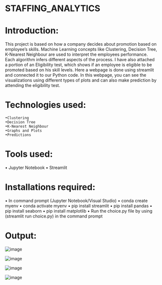 # STAFFING_ANALYTICS

# Introduction:
 This project is based on how a company decides about promotion based on employee’s skills. Machine Learning concepts like Clustering, Decision Tree, K-Nearest Neighbour are used to interpret the employees performance. Each algorithm infers different aspects of the process. I have also attached a portion of an Eligibility test, which shows if an employee is eligible to be promoted based on his skill levels.
 Here a webpage is done using streamlit and connected it to our Python code. In this webpage, you can see the visualizations using different types of plots and can also make prediction by attending the eligibility test. 
  
# Technologies used:
	•Clustering
	•Decision Tree
	•K-Nearest Neighbour
	•Graphs and Plots 
	•Predictions

# Tools used:
•	Jupyter Notebook
•	Streamlit

# Installations required:
•	In command prompt (Jupyter Notebook/Visual Studio)
•	conda create myenv
•	conda activate myenv 
•	pip install streamlit
•	pip install pandas
•	pip install seaborn
•	pip install matplotlib
•	Run the choice.py file by using (streamlit run choice.py) in the command prompt
  
# Output:

![image](https://user-images.githubusercontent.com/117114012/215807802-ab3d7705-8a62-4607-bcf4-4646a6573a99.png)

![image](https://user-images.githubusercontent.com/117114012/215807915-04daa1d7-3c9c-41ab-98c8-595d2d73ad95.png)

![image](https://user-images.githubusercontent.com/117114012/215808128-0189d897-0799-4643-8fde-65743193b0ab.png)

![image](https://user-images.githubusercontent.com/117114012/215808178-a7964331-2f4d-4163-826f-cda3e6e2e8b0.png)

